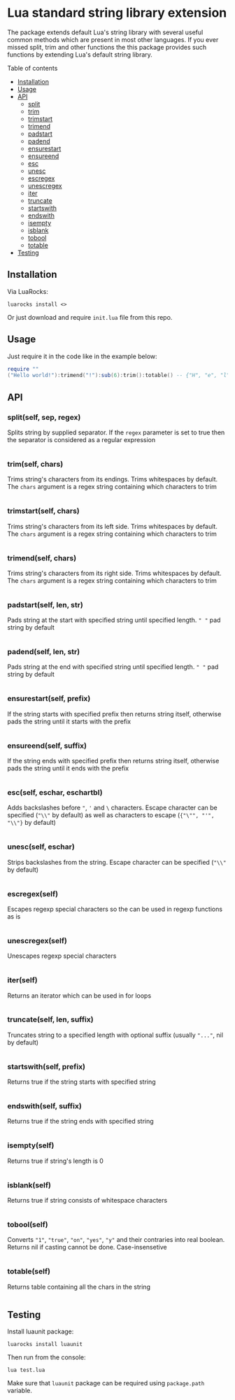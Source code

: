 # Lua standard string library extension
The package extends default Lua's string library with several useful common methods which are present in most other languages. If you ever missed split, trim and other functions the this package provides such functions by extending Lua's default string library.

Table of contents
- [Installation](#installation)
- [Usage](#usage)
- [API](#api)
	- [split](#split)
	- [trim](#trim)
	- [trimstart](#trimstart)
	- [trimend](#trimend)
	- [padstart](#padstart)
	- [padend](#padend)
	- [ensurestart](#ensurestart)
	- [ensureend](#ensureend)
	- [esc](#esc)
	- [unesc](#unesc)
	- [escregex](#escregex)
	- [unescregex](#unescregex)
	- [iter](#iter)
	- [truncate](#truncate)
	- [startswith](#startswith)
	- [endswith](#endswith)
	- [isempty](#isempty)
	- [isblank](#isblank)
	- [tobool](#tobool)
	- [totable](#totable)
- [Testing](#testing)

## Installation
Via LuaRocks:
```
luarocks install <>
```
Or just download and require `init.lua` file from this repo.

## Usage
Just require it in the code like in the example below:
```lua
require ""
("Hello world!"):trimend("!"):sub(6):trim():totable() -- {"H", "e", "l", "l", "o"}
```

## API

<a id="split"></a>

### split(self, sep, regex)
Splits string by supplied separator. If the `regex` parameter is set to true then the separator is considered as a regular expression
```lua
```

<a id="trim"></a>

### trim(self, chars)
Trims string's characters from its endings. Trims whitespaces by default. The `chars` argument is a regex string containing which characters to trim
```lua
```

<a id="trimstart"></a>

### trimstart(self, chars)
Trims string's characters from its left side. Trims whitespaces by default. The `chars` argument is a regex string containing which characters to trim
```lua
```

<a id="trimend"></a>

### trimend(self, chars)
Trims string's characters from its right side. Trims whitespaces by default. The `chars` argument is a regex string containing which characters to trim
```lua
```

<a id="padstart"></a>

### padstart(self, len, str)
Pads string at the start with specified string until specified length. `" "` pad string by default
```lua
```

<a id="padend"></a>

### padend(self, len, str)
Pads string at the end with specified string until specified length. `" "` pad string by default
```lua
```

<a id="ensurestart"></a>

### ensurestart(self, prefix)
If the string starts with specified prefix then returns string itself, otherwise pads the string until it starts with the prefix
```lua
```

<a id="ensureend"></a>

### ensureend(self, suffix)
If the string ends with specified prefix then returns string itself, otherwise pads the string until it ends with the prefix
```lua
```

<a id="esc"></a>

### esc(self, eschar, eschartbl)
Adds backslashes before `"`, `'` and `\` characters. Escape character can be specified (`"\\"` by default) as well as characters to escape (`{"\"", "'", "\\"}` by default)
```lua
```

<a id="unesc"></a>

### unesc(self, eschar)
Strips backslashes from the string. Escape character can be specified (`"\\"` by default)
```lua
```

<a id="escregex"></a>

### escregex(self)
Escapes regexp special characters so the can be used in regexp functions as is
```lua
```

<a id="unescregex"></a>

### unescregex(self)
Unescapes regexp special characters
```lua
```

<a id="iter"></a>

### iter(self)
 Returns an iterator which can be used in for loops
 ```lua
 ```

<a id="truncate"></a>

### truncate(self, len, suffix)
 Truncates string to a specified length with optional suffix (usually `"..."`, nil by default)
 ```lua
 ```

<a id="startswith"></a>

### startswith(self, prefix)
Returns true if the string starts with specified string
```lua
```

<a id="endswith"></a>

### endswith(self, suffix)
Returns true if the string ends with specified string
```lua
```

<a id="isempty"></a>

### isempty(self)
Returns true if string's length is 0
```lua
```

<a id="isblank"></a>

### isblank(self)
Returns true if string consists of whitespace characters
```lua
```

<a id="tobool"></a>

### tobool(self)
Converts `"1"`, `"true"`, `"on"`, `"yes"`, `"y"` and their contraries into real boolean. Returns nil if casting cannot be done. Case-insensetive
```lua
```

<a id="totable"></a>

### totable(self)
Returns table containing all the chars in the string
```lua
```


## Testing
Install luaunit package:
```
luarocks install luaunit
```
Then run from the console:
```
lua test.lua
```
Make sure that `luaunit` package can be required using `package.path` variable.
